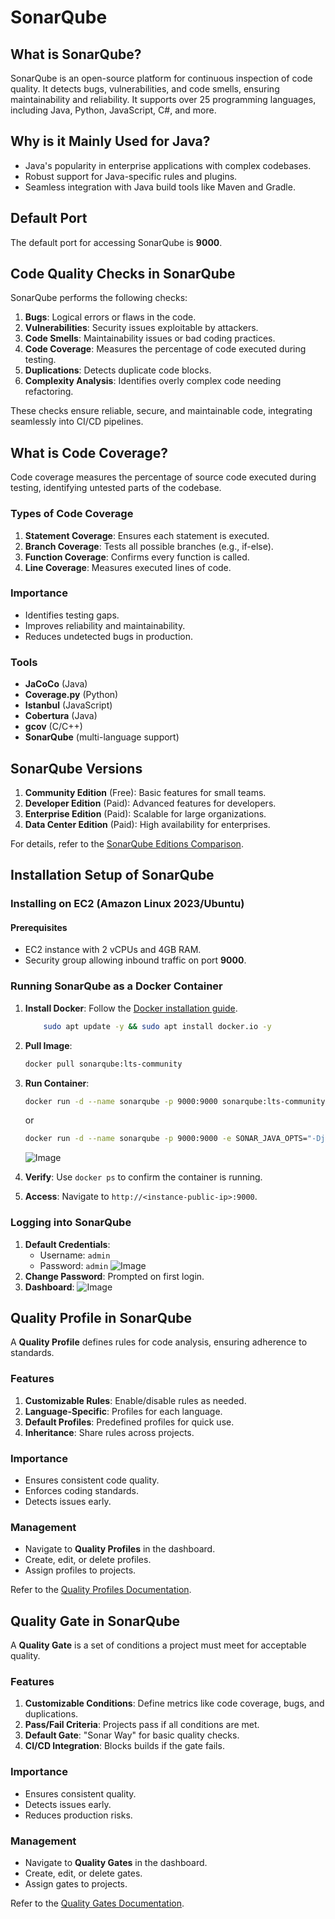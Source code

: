 # SonarQube

## What is SonarQube?

SonarQube is an open-source platform for continuous inspection of code quality. It detects bugs, vulnerabilities, and code smells, ensuring maintainability and reliability. It supports over 25 programming languages, including Java, Python, JavaScript, C#, and more.

## Why is it Mainly Used for Java?

- Java's popularity in enterprise applications with complex codebases.
- Robust support for Java-specific rules and plugins.
- Seamless integration with Java build tools like Maven and Gradle.

## Default Port

The default port for accessing SonarQube is **9000**.

## Code Quality Checks in SonarQube

SonarQube performs the following checks:

1. **Bugs**: Logical errors or flaws in the code.
2. **Vulnerabilities**: Security issues exploitable by attackers.
3. **Code Smells**: Maintainability issues or bad coding practices.
4. **Code Coverage**: Measures the percentage of code executed during testing.
5. **Duplications**: Detects duplicate code blocks.
6. **Complexity Analysis**: Identifies overly complex code needing refactoring.

These checks ensure reliable, secure, and maintainable code, integrating seamlessly into CI/CD pipelines.

## What is Code Coverage?

Code coverage measures the percentage of source code executed during testing, identifying untested parts of the codebase.

### Types of Code Coverage

1. **Statement Coverage**: Ensures each statement is executed.
2. **Branch Coverage**: Tests all possible branches (e.g., if-else).
3. **Function Coverage**: Confirms every function is called.
4. **Line Coverage**: Measures executed lines of code.

### Importance

- Identifies testing gaps.
- Improves reliability and maintainability.
- Reduces undetected bugs in production.

### Tools

- **JaCoCo** (Java)
- **Coverage.py** (Python)
- **Istanbul** (JavaScript)
- **Cobertura** (Java)
- **gcov** (C/C++)
- **SonarQube** (multi-language support)

## SonarQube Versions

1. **Community Edition** (Free): Basic features for small teams.
2. **Developer Edition** (Paid): Advanced features for developers.
3. **Enterprise Edition** (Paid): Scalable for large organizations.
4. **Data Center Edition** (Paid): High availability for enterprises.

For details, refer to the [SonarQube Editions Comparison](https://www.sonarsource.com/plans-and-pricing/).

## Installation Setup of SonarQube

### Installing on EC2 (Amazon Linux 2023/Ubuntu)

#### Prerequisites

- EC2 instance with 2 vCPUs and 4GB RAM.
- Security group allowing inbound traffic on port **9000**.

### Running SonarQube as a Docker Container

1. **Install Docker**: Follow the [Docker installation guide](https://docs.docker.com/get-docker/).
    ```bash
        sudo apt update -y && sudo apt install docker.io -y
    ```
2. **Pull Image**:
    ```bash
    docker pull sonarqube:lts-community
    ```
3. **Run Container**:
    
    ```bash
    docker run -d --name sonarqube -p 9000:9000 sonarqube:lts-community
    ```
    or
    ```bash
    docker run -d --name sonarqube -p 9000:9000 -e SONAR_JAVA_OPTS="-Djava.version=17" sonarqube:lts-community
    ```
    ![Image](https://github.com/user-attachments/assets/3984f69f-84c2-486f-ab10-6a61e73d5fd4)
4. **Verify**: Use `docker ps` to confirm the container is running.
5. **Access**: Navigate to `http://<instance-public-ip>:9000`.

### Logging into SonarQube

1. **Default Credentials**:
    - Username: `admin`
    - Password: `admin`
    ![Image](https://github.com/user-attachments/assets/6462c55b-b117-4387-8d97-44439ddeef88)
2. **Change Password**: Prompted on first login.
3. **Dashboard**:
    ![Image](https://github.com/user-attachments/assets/a28caa7a-b75c-46dc-9522-33a69fbe6952)

## Quality Profile in SonarQube

A **Quality Profile** defines rules for code analysis, ensuring adherence to standards.

### Features

1. **Customizable Rules**: Enable/disable rules as needed.
2. **Language-Specific**: Profiles for each language.
3. **Default Profiles**: Predefined profiles for quick use.
4. **Inheritance**: Share rules across projects.

### Importance

- Ensures consistent code quality.
- Enforces coding standards.
- Detects issues early.

### Management

- Navigate to **Quality Profiles** in the dashboard.
- Create, edit, or delete profiles.
- Assign profiles to projects.

Refer to the [Quality Profiles Documentation](https://docs.sonarsource.com/latest/analysis/quality-profiles/).

## Quality Gate in SonarQube

A **Quality Gate** is a set of conditions a project must meet for acceptable quality.

### Features

1. **Customizable Conditions**: Define metrics like code coverage, bugs, and duplications.
2. **Pass/Fail Criteria**: Projects pass if all conditions are met.
3. **Default Gate**: "Sonar Way" for basic quality checks.
4. **CI/CD Integration**: Blocks builds if the gate fails.

### Importance

- Ensures consistent quality.
- Detects issues early.
- Reduces production risks.

### Management

- Navigate to **Quality Gates** in the dashboard.
- Create, edit, or delete gates.
- Assign gates to projects.

Refer to the [Quality Gates Documentation](https://docs.sonarsource.com/latest/analysis/quality-gates/).
